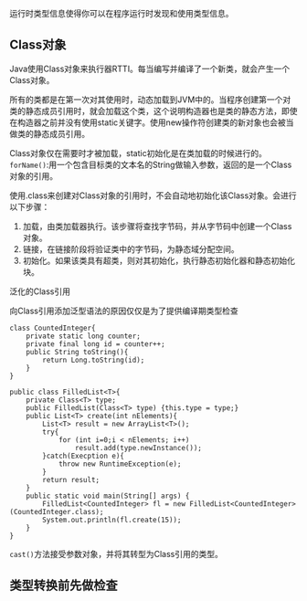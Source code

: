 运行时类型信息使得你可以在程序运行时发现和使用类型信息。  

Class对象
-----------
Java使用Class对象来执行器RTTI。每当编写并编译了一个新类，就会产生一个Class对象。

所有的类都是在第一次对其使用时，动态加载到JVM中的。当程序创建第一个对类的静态成员引用时，就会加载这个类，这个说明构造器也是类的静态方法，即使在构造器之前并没有使用static关键字。使用new操作符创建类的新对象也会被当做类的静态成员引用。

Class对象仅在需要时才被加载，static初始化是在类加载的时候进行的。  
`forName()`:用一个包含目标类的文本名的String做输入参数，返回的是一个Class对象的引用。

使用.class来创建对Class对象的引用时，不会自动地初始化该Class对象。会进行以下步骤：

1. 加载，由类加载器执行。该步骤将查找字节码，并从字节码中创建一个Class对象。
2. 链接，在链接阶段将验证类中的字节码，为静态域分配空间。
3. 初始化。如果该类具有超类，则对其初始化，执行静态初始化器和静态初始化块。

泛化的Class引用

向Class引用添加泛型语法的原因仅仅是为了提供编译期类型检查

```
class CountedInteger{
	private static long counter;
	private final long id = counter++;
	public String toString(){
		return Long.toString(id);
	}
}

public class FilledList<T>{
	private Class<T> type;
	public FilledList(Class<T> type) {this.type = type;}
	public List<T> create(int nElements){
		List<T> result = new ArrayList<T>();
		try{
			for (int i=0;i < nElements; i++)
				result.add(type.newInstance());
		}catch(Execption e){
			throw new RuntimeException(e);
		}
		return result;
	}
	public static void main(String[] args) {
		FilledList<CountedInteger> fl = new FilledList<CountedInteger>(CountedInteger.class);
		System.out.println(fl.create(15));
	}
}
```
`cast()`方法接受参数对象，并将其转型为Class引用的类型。

类型转换前先做检查
---------------
